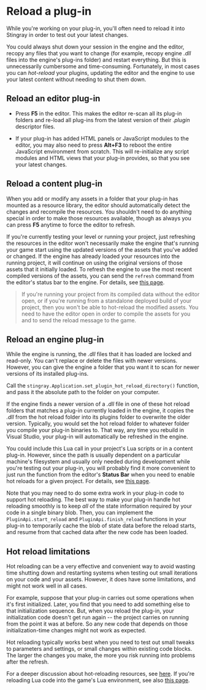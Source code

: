 # Reload a plug-in

While you're working on your plug-in, you'll often need to reload it into Stingray in order to test out your latest changes.

You could always shut down your session in the engine and the editor, recopy any files that you want to change (for example, recopy engine *.dll* files into the engine's plug-ins folder) and restart everything. But this is unnecessarily cumbersome and time-consuming. Fortunately, in most cases you can *hot-reload* your plugins, updating the editor and the engine to use your latest content without needing to shut them down.

## Reload an editor plug-in

*	Press **F5** in the editor. This makes the editor re-scan all its plug-in folders and re-load all plug-ins from the latest version of their .*plugin* descriptor files.

*	If your plug-in has added HTML panels or JavaScript modules to the editor, you may also need to press **Alt+F3** to reboot the entire JavaScript environment from scratch. This will re-initialize any script modules and HTML views that your plug-in provides, so that you see your latest changes.

## Reload a content plug-in

When you add or modify any assets in a folder that your plug-in has mounted as a resource library, the editor should automatically detect the changes and recompile the resources. You shouldn't need to do anything special in order to make those resources available, though as always you can press **F5** anytime to force the editor to refresh.

If you're currently testing your level or running your project, just refreshing the resources in the editor won't necessarily make the engine that's running your game start using the updated versions of the assets that you've added or changed. If the engine has already loaded your resources into the running project, it will continue on using the original versions of those assets that it initially loaded. To refresh the engine to use the most recent compiled versions of the assets, you can send the `refresh` command from the editor's status bar to the engine. For details, see [this page](http://help.autodesk.com/view/Stingray/ENU/?guid=__stingray_help_playtesting_send_commands_statusline_html).

>	If you're running your project from its compiled data without the editor open, or if you're running from a standalone deployed build of your project, then you won't be able to hot-reload the modified assets. You need to have the editor open in order to compile the assets for you and to send the reload message to the game.

## Reload an engine plug-in

While the engine is running, the *.dll* files that it has loaded are locked and read-only. You can't replace or delete the files with newer versions. However, you can give the engine a folder that you want it to scan for newer versions of its installed plug-ins.

Call the `stingray.Application.set_plugin_hot_reload_directory()` function, and pass it the absolute path to the folder on your computer.

If the engine finds a newer version of a *.dll* file in one of these hot reload folders that matches a plug-in currently loaded in the engine, it copies the *.dll* from the hot reload folder into its plugins folder to overwrite the older version. Typically, you would set the hot reload folder to whatever folder you compile your plug-in binaries to. That way, any time you rebuild in Visual Studio, your plug-in will automatically be refreshed in the engine.

You could include this Lua call in your project's Lua scripts or in a content plug-in. However, since the path is usually dependent on a particular machine's filesystem and usually only needed during development while you're testing out your plug-in, you will probably find it more convenient to just run the function from the editor's **Status Bar** when you need to enable hot reloads for a given project. For details, see [this page](http://help.autodesk.com/view/Stingray/ENU/?guid=__stingray_help_playtesting_send_commands_statusline_html).

Note that you may need to do some extra work in your plug-in code to support hot reloading. The best way to make your plug-in handle hot reloading smoothly is to keep *all* of the state information required by your code in a single binary blob. Then, you can implement the `PluginApi.start_reload` and `PluginApi.finish_reload` functions in your plug-in to temporarily cache the blob of state data before the reload starts, and resume from that cached data after the new code has been loaded.

## Hot reload limitations

Hot reloading can be a very effective and convenient way to avoid wasting time shutting down and restarting systems when testing out small iterations on your code and your assets. However, it does have some limitations, and might not work well in all cases.

For example, suppose that your plug-in carries out some operations when it's first initialized. Later, you find that you need to add something else to that initialization sequence. But, when you reload the plug-in, your initialization code doesn't get run again -- the project carries on running from the point it was at before. So any new code that depends on those initialization-time changes might not work as expected.

Hot reloading typically works best when you need to test out small tweaks to parameters and settings, or small changes within existing code blocks. The larger the changes you make, the more you risk running into problems after the refresh.

For a deeper discussion about hot-reloading resources, see [here](http://help.autodesk.com/view/Stingray/ENU/?guid=__stingray_help_playtesting_hot_reload_html). If you're reloading Lua code into the game's Lua environment, see also [this page](http://help.autodesk.com/view/Stingray/ENU/?guid=__stingray_help_creating_gameplay_scripting_with_lua_live_reload_html).
